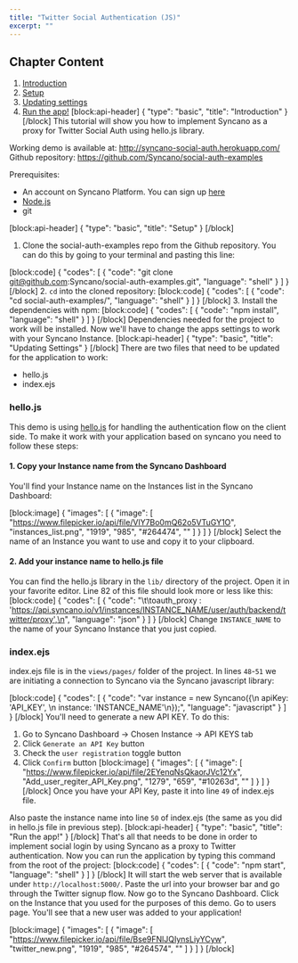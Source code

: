 ```yaml
---
title: "Twitter Social Authentication (JS)"
excerpt: ""
---
```

## Chapter Content
1. [Introduction](#introduction)
2. [Setup](#setup)
3. [Updating settings](#updating-settings)
4. [Run the app!](#run-the-app) 
[block:api-header]
{
  "type": "basic",
  "title": "Introduction"
}
[/block]
This tutorial will show you how to implement Syncano as a proxy for Twitter Social Auth using hello.js library.

Working demo is available at: http://syncano-social-auth.herokuapp.com/
Github repository: https://github.com/Syncano/social-auth-examples

Prerequisites:
- An account on Syncano Platform. You can sign up [here](https://dashboard.syncano.io/)
- [Node.js](https://nodejs.org/en/)
- git

[block:api-header]
{
  "type": "basic",
  "title": "Setup"
}
[/block]
1. Clone the social-auth-examples repo from the Github repository. You can do this by going to your terminal and pasting this line:


[block:code]
{
  "codes": [
    {
      "code": "git clone git@github.com:Syncano/social-auth-examples.git",
      "language": "shell"
    }
  ]
}
[/block]
2. `cd` into the cloned repository:
[block:code]
{
  "codes": [
    {
      "code": "cd social-auth-examples/",
      "language": "shell"
    }
  ]
}
[/block]
3. Install the dependencies with npm:
[block:code]
{
  "codes": [
    {
      "code": "npm install",
      "language": "shell"
    }
  ]
}
[/block]
Dependencies needed for the project to work will be installed. Now we'll have to change the apps settings to work with your Syncano Instance.
[block:api-header]
{
  "type": "basic",
  "title": "Updating Settings"
}
[/block]
There are two files that need to be updated for the application to work:
- hello.js
- index.ejs

### hello.js

This demo is using [hello.js](https://adodson.com/hello.js/#hellojs) for handling the authentication flow on the client side. To make it work with your application based on syncano you need to follow these steps:

#### 1. Copy your Instance name from the Syncano Dashboard

You'll find your Instance name on the Instances list in the Syncano Dashboard:

[block:image]
{
  "images": [
    {
      "image": [
        "https://www.filepicker.io/api/file/VlY7Bo0mQ62o5VTuGY1O",
        "instances_list.png",
        "1919",
        "985",
        "#264474",
        ""
      ]
    }
  ]
}
[/block]
Select the name of an Instance you want to use and copy it to your clipboard.

#### 2. Add your instance name to hello.js file
You can find the hello.js library in the `lib/` directory of the project. Open it in your favorite editor. Line 82 of this file should look more or less like this:
[block:code]
{
  "codes": [
    {
      "code": "\t\toauth_proxy   : 'https://api.syncano.io/v1/instances/INSTANCE_NAME/user/auth/backend/twitter/proxy',\n",
      "language": "json"
    }
  ]
}
[/block]
Change `INSTANCE_NAME` to the name of your Syncano Instance that you just copied.

### index.ejs

index.ejs file is in the `views/pages/` folder of the project. In lines `48`-`51` we are initiating a connection to Syncano via the Syncano javascript library:

[block:code]
{
  "codes": [
    {
      "code": "var instance = new Syncano({\n  apiKey: 'API_KEY', \n  instance: 'INSTANCE_NAME'\n});",
      "language": "javascript"
    }
  ]
}
[/block]
You'll need to generate a new API KEY. To do this:
1. Go to Syncano Dashboard -> Chosen Instance -> API KEYS tab
2. Click `Generate an API Key` button
3. Check the `user registration` toggle button
4. Click `Confirm` button
[block:image]
{
  "images": [
    {
      "image": [
        "https://www.filepicker.io/api/file/2EYenqNsQkaorJVc12Yx",
        "Add_user_regiter_API_Key.png",
        "1279",
        "659",
        "#10263d",
        ""
      ]
    }
  ]
}
[/block]
Once you have your API Key, paste it into line `49` of index.ejs file.

Also paste the instance name into line `50` of index.ejs (the same as you did in hello.js file in previous step).
[block:api-header]
{
  "type": "basic",
  "title": "Run the app!"
}
[/block]
That's all that needs to be done in order to implement social login by using Syncano as a proxy to Twitter authentication. Now you can run the application by typing this command from the root of the project:
[block:code]
{
  "codes": [
    {
      "code": "npm start",
      "language": "shell"
    }
  ]
}
[/block]
It will start the web server that is available under `http://localhost:5000/`. Paste the url into your browser bar and go through the Twitter signup flow. Now go to the Syncano Dashboard. Click on the Instance that you used for the purposes of this demo. Go to users page. You'll see that a new user was added to your application!


[block:image]
{
  "images": [
    {
      "image": [
        "https://www.filepicker.io/api/file/Bse9FNlJQIynsLiyYCyw",
        "twitter_new.png",
        "1919",
        "985",
        "#264574",
        ""
      ]
    }
  ]
}
[/block]